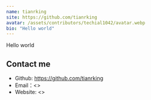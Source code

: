 ```yaml
---
name: tianrking
site: https://github.com/tianrking
avatar: /assets/contributors/techial1042/avatar.webp
bio: "Hello world"
---
```


Hello world

## Contact me

- Github: <https://github.com/tianrking>
- Email：<>
- Website: <>
  